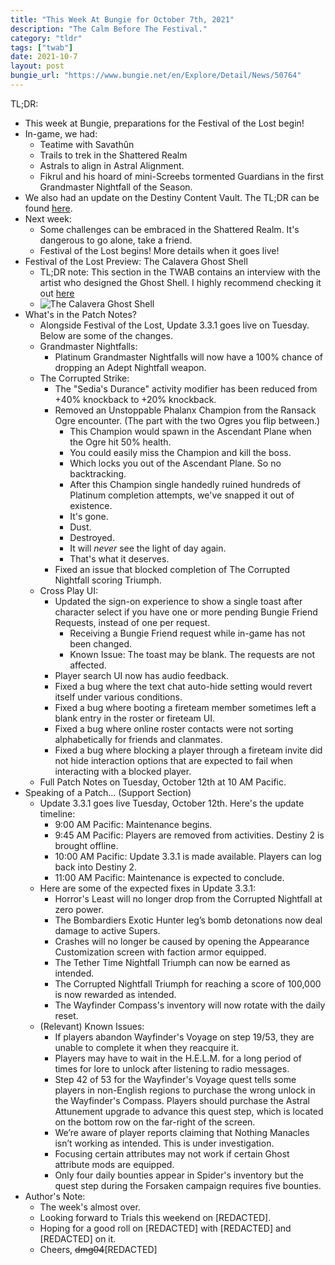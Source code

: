 ```yaml
---
title: "This Week At Bungie for October 7th, 2021"
description: "The Calm Before The Festival."
category: "tldr"
tags: ["twab"]
date: 2021-10-7
layout: post
bungie_url: "https://www.bungie.net/en/Explore/Detail/News/50764"
---
```

TL;DR:
- This week at Bungie, preparations for the Festival of the Lost begin!
- In-game, we had:
    - Teatime with Savathûn
    - Trails to trek in the Shattered Realm
    - Astrals to align in Astral Alignment.
    - Fikrul and his hoard of mini-Screebs tormented Guardians in the first Grandmaster Nightfall of the Season.
- We also had an update on the Destiny Content Vault. The TL;DR can be found [here](https://twabldr.mosadie.com/tldr/2021/10/07/DCV.html).
- Next week:
    - Some challenges can be embraced in the Shattered Realm. It's dangerous to go alone, take a friend.
    - Festival of the Lost begins! More details when it goes live!
- Festival of the Lost Preview: The Calavera Ghost Shell
    - TL;DR note: This section in the TWAB contains an interview with the artist who designed the Ghost Shell. I highly recommend checking it out [here](https://www.bungie.net/en/Explore/Detail/News/50764)
    - ![The Calavera Ghost Shell](https://www.bungie.net/pubassets/pkgs/154/154054/ae_GhostShell_Calavera_1080p.jpg?cv=3983621215&av=27322401)
- What's in the Patch Notes?
    - Alongside Festival of the Lost, Update 3.3.1 goes live on Tuesday. Below are some of the changes.
    - Grandmaster Nightfalls:
        - Platinum Grandmaster Nightfalls will now have a 100% chance of dropping an Adept Nightfall weapon.
    - The Corrupted Strike:
        - The "Sedia's Durance" activity modifier has been reduced from +40% knockback to +20% knockback.
        - Removed an Unstoppable Phalanx Champion from the Ransack Ogre encounter. (The part with the two Ogres you flip between.)
            - This Champion would spawn in the Ascendant Plane when the Ogre hit 50% health.
            - You could easily miss the Champion and kill the boss.
            - Which locks you out of the Ascendant Plane. So no backtracking.
            - After this Champion single handedly ruined hundreds of Platinum completion attempts, we've snapped it out of existence.
            - It's gone.
            - Dust.
            - Destroyed.
            - It will _never_ see the light of day again.
            - That's what it deserves.
        - Fixed an issue that blocked completion of The Corrupted Nightfall scoring Triumph.
    - Cross Play UI:
        - Updated the sign-on experience to show a single toast after character select if you have one or more pending Bungie Friend Requests, instead of one per request.
            - Receiving a Bungie Friend request while in-game has not been changed.
            - Known Issue: The toast may be blank. The requests are not affected.
        - Player search UI now has audio feedback.
        - Fixed a bug where the text chat auto-hide setting would revert itself under various conditions.
        - Fixed a bug where booting a fireteam member sometimes left a blank entry in the roster or fireteam UI.
        - Fixed a bug where online roster contacts were not sorting alphabetically for friends and clanmates.
        - Fixed a bug where blocking a player through a fireteam invite did not hide interaction options that are expected to fail when interacting with a blocked player.
    - Full Patch Notes on Tuesday, October 12th at 10 AM Pacific.
- Speaking of a Patch... (Support Section)
    - Update 3.3.1 goes live Tuesday, October 12th. Here's the update timeline:
        - 9:00 AM Pacific: Maintenance begins.
        - 9:45 AM Pacific: Players are removed from activities. Destiny 2 is brought offline.
        - 10:00 AM Pacific: Update 3.3.1 is made available. Players can log back into Destiny 2.
        - 11:00 AM Pacific: Maintenance is expected to conclude.
    - Here are some of the expected fixes in Update 3.3.1:
        - Horror's Least will no longer drop from the Corrupted Nightfall at zero power.
        - The Bombardiers Exotic Hunter leg’s bomb detonations now deal damage to active Supers.
        - Crashes will no longer be caused by opening the Appearance Customization screen with faction armor equipped.
        - The Tether Time Nightfall Triumph can now be earned as intended.
        - The Corrupted Nightfall Triumph for reaching a score of 100,000 is now rewarded as intended.
        - The Wayfinder Compass's inventory will now rotate with the daily reset.
    - (Relevant) Known Issues:
        - If players abandon Wayfinder's Voyage on step 19/53, they are unable to complete it when they reacquire it.
        - Players may have to wait in the H.E.L.M. for a long period of times for lore to unlock after listening to radio messages.
        - Step 42 of 53 for the Wayfinder's Voyage quest tells some players in non-English regions to purchase the wrong unlock in the Wayfinder's Compass. Players should purchase the Astral Attunement upgrade to advance this quest step, which is located on the bottom row on the far-right of the screen.
        - We’re aware of player reports claiming that Nothing Manacles isn’t working as intended. This is under investigation.
        - Focusing certain attributes may not work if certain Ghost attribute mods are equipped.
        - Only four daily bounties appear in Spider's inventory but the quest step during the Forsaken campaign requires five bounties.
- Author's Note:
    - The week's almost over.
    - Looking forward to Trials this weekend on \[REDACTED\].
    - Hoping for a good roll on \[REDACTED\] with \[REDACTED\] and \[REDACTED\] on it.
    - Cheers, ~~dmg04~~\[REDACTED\]